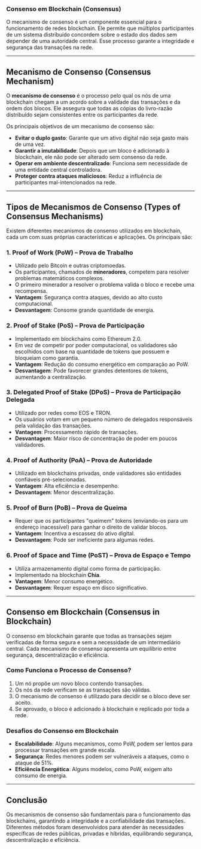 ### **Consenso em Blockchain (Consensus)**

O mecanismo de consenso é um componente essencial para o funcionamento de redes blockchain. Ele permite que múltiplos participantes de um sistema distribuído concordem sobre o estado dos dados sem depender de uma autoridade central. Esse processo garante a integridade e segurança das transações na rede.

---

## **Mecanismo de Consenso (Consensus Mechanism)**

O **mecanismo de consenso** é o processo pelo qual os nós de uma blockchain chegam a um acordo sobre a validade das transações e da ordem dos blocos. Ele assegura que todas as cópias do livro-razão distribuído sejam consistentes entre os participantes da rede.

Os principais objetivos de um mecanismo de consenso são:
- **Evitar o duplo gasto**: Garante que um ativo digital não seja gasto mais de uma vez.
- **Garantir a imutabilidade**: Depois que um bloco é adicionado à blockchain, ele não pode ser alterado sem consenso da rede.
- **Operar em ambiente descentralizado**: Funciona sem necessidade de uma entidade central controladora.
- **Proteger contra ataques maliciosos**: Reduz a influência de participantes mal-intencionados na rede.

---

## **Tipos de Mecanismos de Consenso (Types of Consensus Mechanisms)**

Existem diferentes mecanismos de consenso utilizados em blockchain, cada um com suas próprias características e aplicações. Os principais são:

### **1. Proof of Work (PoW) – Prova de Trabalho**
- Utilizado pelo Bitcoin e outras criptomoedas.
- Os participantes, chamados de **mineradores**, competem para resolver problemas matemáticos complexos.
- O primeiro minerador a resolver o problema valida o bloco e recebe uma recompensa.
- **Vantagem**: Segurança contra ataques, devido ao alto custo computacional.
- **Desvantagem**: Consome grande quantidade de energia.

### **2. Proof of Stake (PoS) – Prova de Participação**
- Implementado em blockchains como Ethereum 2.0.
- Em vez de competir por poder computacional, os validadores são escolhidos com base na quantidade de tokens que possuem e bloqueiam como garantia.
- **Vantagem**: Redução do consumo energético em comparação ao PoW.
- **Desvantagem**: Pode favorecer grandes detentores de tokens, aumentando a centralização.

### **3. Delegated Proof of Stake (DPoS) – Prova de Participação Delegada**
- Utilizado por redes como EOS e TRON.
- Os usuários votam em um pequeno número de delegados responsáveis pela validação das transações.
- **Vantagem**: Processamento rápido de transações.
- **Desvantagem**: Maior risco de concentração de poder em poucos validadores.

### **4. Proof of Authority (PoA) – Prova de Autoridade**
- Utilizado em blockchains privadas, onde validadores são entidades confiáveis pré-selecionadas.
- **Vantagem**: Alta eficiência e desempenho.
- **Desvantagem**: Menor descentralização.

### **5. Proof of Burn (PoB) – Prova de Queima**
- Requer que os participantes "queimem" tokens (enviando-os para um endereço inacessível) para ganhar o direito de validar blocos.
- **Vantagem**: Incentiva a escassez do ativo digital.
- **Desvantagem**: Pode ser ineficiente para algumas redes.

### **6. Proof of Space and Time (PoST) – Prova de Espaço e Tempo**
- Utiliza armazenamento digital como forma de participação.
- Implementado na blockchain **Chia**.
- **Vantagem**: Menor consumo energético.
- **Desvantagem**: Requer espaço em disco significativo.

---

## **Consenso em Blockchain (Consensus in Blockchain)**

O consenso em blockchain garante que todas as transações sejam verificadas de forma segura e sem a necessidade de um intermediário central. Cada mecanismo de consenso apresenta um equilíbrio entre segurança, descentralização e eficiência.

### **Como Funciona o Processo de Consenso?**
1. Um nó propõe um novo bloco contendo transações.
2. Os nós da rede verificam se as transações são válidas.
3. O mecanismo de consenso é utilizado para decidir se o bloco deve ser aceito.
4. Se aprovado, o bloco é adicionado à blockchain e replicado por toda a rede.

### **Desafios do Consenso em Blockchain**
- **Escalabilidade**: Alguns mecanismos, como PoW, podem ser lentos para processar transações em grande escala.
- **Segurança**: Redes menores podem ser vulneráveis a ataques, como o ataque de 51%.
- **Eficiência Energética**: Alguns modelos, como PoW, exigem alto consumo de energia.

---

## **Conclusão**
Os mecanismos de consenso são fundamentais para o funcionamento das blockchains, garantindo a integridade e a confiabilidade das transações. Diferentes métodos foram desenvolvidos para atender às necessidades específicas de redes públicas, privadas e híbridas, equilibrando segurança, descentralização e eficiência.